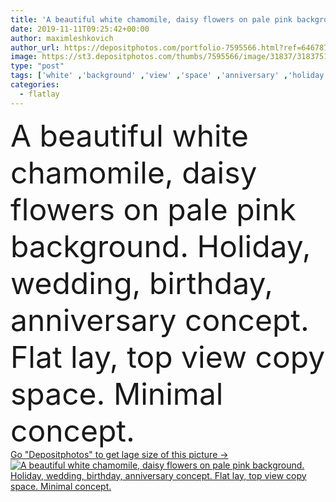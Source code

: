 ```yaml
---
title: 'A beautiful white chamomile, daisy flowers on pale pink background.  Holiday, wedding, birthday, anniversary concept.  Flat lay, top view copy space. Minimal concept.'
date: 2019-11-11T09:25:42+00:00
author: maximleshkovich
author_url: https://depositphotos.com/portfolio-7595566.html?ref=64678756
image: https://st3.depositphotos.com/thumbs/7595566/image/31837/318375198/api_thumb_450.jpg?forcejpeg=true
type: "post"
tags: ['white' ,'background' ,'view' ,'space' ,'anniversary' ,'holiday' ,'business' ,'empty' ,'seasonal' ,'girl' ,'female' ,'summer' ,'women' ,'beauty' ,'spring' ,'fresh' ,'cute' ,'petal' ,'flora' ,'floral' ,'flower' ,'pattern' ,'frame' ,'fashion' ,'bouquet' ,'pink' ,'concept' ,'lay' ,'romantic' ,'woman' ,'pale' ,'desktop' ,'flat' ,'lifestyle' ,'work' ,'feminine' ,'composition' ,'styled' ,'top' ,'daisy' ,'minimalism' ,'chamomile' ,'minimal' ,'blogger' ,'mockup' ,'minimalistic' ,'mock' ,'punchy' ,'flatlay' ]
categories: 
  - flatlay
---
```

<div aling="center">
            <font size="60"> A beautiful white chamomile, daisy flowers on pale pink background.  Holiday, wedding, birthday, anniversary concept.  Flat lay, top view copy space. Minimal concept.</font>   
</div>
<div>
    <a href='https://st3.depositphotos.com/thumbs/7595566/image/31837/318375198/api_thumb_450.jpg?forcejpeg=true?ref=64678756' target=_blank > Go "Depositphotos" to get lage size of this picture ->
        <img href='https://st3.depositphotos.com/thumbs/7595566/image/31837/318375198/api_thumb_450.jpg?forcejpeg=true?ref=64678756' src='https://st3.depositphotos.com/7595566/31837/i/950/depositphotos_318375198-stock-photo-beautiful-white-chamomile-daisy-flowers.jpg?forcejpeg=true' alt='A beautiful white chamomile, daisy flowers on pale pink background.  Holiday, wedding, birthday, anniversary concept.  Flat lay, top view copy space. Minimal concept.' >
    </a>
</div>
